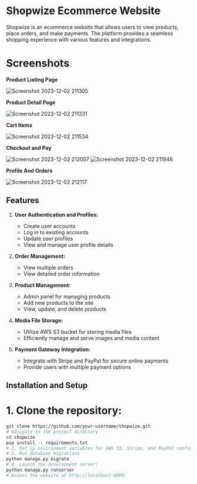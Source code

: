 # Shopwize Ecommerce Website

Shopwize is an ecommerce website that allows users to view products, place orders, and make payments. The platform provides a seamless shopping experience with various features and integrations.

# Screenshots

**Product Listing Page**

![Screenshot 2023-12-02 211305](https://github.com/neilravi7/shopwize/assets/63995407/3fab846f-6fbd-45ce-85ee-9ece4ab6350e)

**Product Detail Page**

![Screenshot 2023-12-02 211331](https://github.com/neilravi7/shopwize/assets/63995407/38cfea27-90df-4dad-a6d4-a916d5dd9f62)

**Cart Items**

![Screenshot 2023-12-02 211534](https://github.com/neilravi7/shopwize/assets/63995407/cdf0630e-55ae-4e84-a604-d71ac241c30b)

**Checkout and Pay**

![Screenshot 2023-12-02 212007](https://github.com/neilravi7/shopwize/assets/63995407/622e5b59-8062-44a6-8a1b-8182d5a12ee0)
![Screenshot 2023-12-02 211946](https://github.com/neilravi7/shopwize/assets/63995407/0afdd09c-446e-4f60-967a-2673f47dd7d7)

**Profile And Orders**

![Screenshot 2023-12-02 212117](https://github.com/neilravi7/shopwize/assets/63995407/7d74980a-cad7-444e-866a-df388a1d6fe7)

## Features

1. **User Authentication and Profiles:**
   - Create user accounts
   - Log in to existing accounts
   - Update user profiles
   - View and manage user profile details

2. **Order Management:**
   - View multiple orders
   - View detailed order information

3. **Product Management:**
   - Admin panel for managing products
   - Add new products to the site
   - View, update, and delete products

4. **Media File Storage:**
   - Utilize AWS S3 bucket for storing media files
   - Efficiently manage and serve images and media content

5. **Payment Gateway Integration:**
   - Integrate with Stripe and PayPal for secure online payments
   - Provide users with multiple payment options

## Installation and Setup

# 1. Clone the repository:

   ```bash
   git clone https://github.com/your-username/shopwize.git
   # Navigate to the project directory
   cd shopwize
   pip install -r requirements.txt
   # 2. Set up environment variables for AWS S3, Stripe, and PayPal configurations.
   # 3. Run database migrations
   python manage.py migrate
   # 4. Launch the development server:
   python manage.py runserver
   # Access the website at http://localhost:8000.
